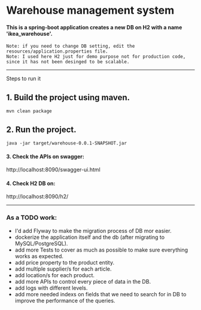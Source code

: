 # Warehouse management system

#### This is a spring-boot application creates a new DB on H2 with a name 'ikea_warehouse'.
    Note: if you need to change DB setting, edit the resources/application.properties file.
    Note: I used here H2 just for demo purpose not for production code, since it has not been desinged to be scalable.

---

Steps to run it
## 1. Build the project using maven.

	mvn clean package
	
## 2. Run the project.  
  
    java -jar target/warehouse-0.0.1-SNAPSHOT.jar

#### 3. Check the APIs on swagger: 
http://localhost:8090/swagger-ui.html

#### 4. Check H2 DB on: 
http://localhost:8090/h2/

--- 
### As a TODO work:
* I'd add Flyway to make the migration process of DB mor easier.
* dockerize the application itself and the db (after migrating to MySQL/PostgreSQL).
* add more Tests to cover as much as possible to make sure everything works as expected.
* add price property to the product entity.
* add multiple supplier/s for each article.
* add location/s for each product.  
* add more APIs to control every piece of data in the DB.
* add logs with different levels.
* add more needed indexs on fields that we need to search for in DB to improve the performance of the queries.

